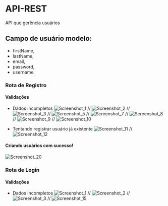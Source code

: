 # API-REST
API que gerência usuários

## Campo de usuário modelo:
+ firstName,
+ lastName,
+ email,
+ password,
+ username

### Rota de Registro


#### Validações

+  Dados incompletos
  ![Screenshot_1](https://user-images.githubusercontent.com/102167034/185803015-76d45016-0771-4235-a2b4-2018948c75ea.png)
  //
  ![Screenshot_2](https://user-images.githubusercontent.com/102167034/185803018-0aef7b6c-089c-46ae-b775-4e5aa839cb18.png)
  //
![Screenshot_3](https://user-images.githubusercontent.com/102167034/185803061-771674ee-2b48-4460-b50c-182167863d4f.png)
//
![Screenshot_5](https://user-images.githubusercontent.com/102167034/185803073-68129e88-b0ed-41e5-9bef-c5b12155a7b3.png)
//
![Screenshot_7](https://user-images.githubusercontent.com/102167034/185803080-b2b82bc6-ba0d-4a95-8a31-f108641326a7.png)
//
![Screenshot_8](https://user-images.githubusercontent.com/102167034/185803082-d0bc6ada-4e11-42f2-96a6-daca54f10f92.png)
//
![Screenshot_9](https://user-images.githubusercontent.com/102167034/185803083-a529f599-4f8c-4f67-8c50-9b29ca1bc835.png)
//
![Screenshot_10](https://user-images.githubusercontent.com/102167034/185803089-314f5de7-bbcf-45e4-a713-d4cc6a60f99a.png)

+ Tentando registrar usuário já existente
![Screenshot_11](https://user-images.githubusercontent.com/102167034/185804220-e4c99706-be84-4148-af28-f4b3c037aa66.png)
//
![Screenshot_12](https://user-images.githubusercontent.com/102167034/185804222-aff9071c-ecc0-42c2-b403-a0bc57ab5ad4.png)


#### Criando usuários com sucesso!
![Screenshot_20](https://user-images.githubusercontent.com/102167034/185803091-dc56daf1-80b2-4cf6-935d-1dbf6a7b4437.png)

### Rota de Login
#### Validações

+ Dados Incompletos
![Screenshot_1](https://user-images.githubusercontent.com/102167034/185984983-3fff80a1-e2a9-4727-bfe7-ca7ec44b16ed.png)
//
![Screenshot_2](https://user-images.githubusercontent.com/102167034/185985039-98064782-1b7c-474a-8f0a-50a3f224856c.png)
//
![Screenshot_3](https://user-images.githubusercontent.com/102167034/185985011-a1468e35-0c82-487e-beca-493a147b2acf.png)
//
![Screenshot_15](https://user-images.githubusercontent.com/102167034/185985551-dba24ef8-9a53-435f-986a-a215344ec2c3.png)
